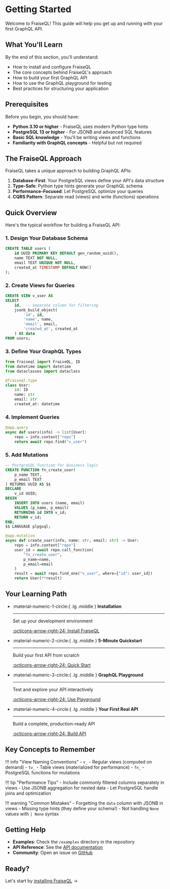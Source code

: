 # Getting Started

Welcome to FraiseQL! This guide will help you get up and running with your first GraphQL API.

## What You'll Learn

By the end of this section, you'll understand:

- How to install and configure FraiseQL
- The core concepts behind FraiseQL's approach
- How to build your first GraphQL API
- How to use the GraphQL playground for testing
- Best practices for structuring your application

## Prerequisites

Before you begin, you should have:

- **Python 3.10 or higher** - FraiseQL uses modern Python type hints
- **PostgreSQL 13 or higher** - For JSONB and advanced SQL features
- **Basic SQL knowledge** - You'll be writing views and functions
- **Familiarity with GraphQL concepts** - Helpful but not required

## The FraiseQL Approach

FraiseQL takes a unique approach to building GraphQL APIs:

1. **Database-First**: Your PostgreSQL views define your API's data structure
2. **Type-Safe**: Python type hints generate your GraphQL schema
3. **Performance-Focused**: Let PostgreSQL optimize your queries
4. **CQRS Pattern**: Separate read (views) and write (functions) operations

## Quick Overview

Here's the typical workflow for building a FraiseQL API:

### 1. Design Your Database Schema

```sql
CREATE TABLE users (
    id UUID PRIMARY KEY DEFAULT gen_random_uuid(),
    name TEXT NOT NULL,
    email TEXT UNIQUE NOT NULL,
    created_at TIMESTAMP DEFAULT NOW()
);
```

### 2. Create Views for Queries

```sql
CREATE VIEW v_user AS
SELECT
    id,  -- Separate column for filtering
    jsonb_build_object(
        'id', id,
        'name', name,
        'email', email,
        'created_at', created_at
    ) AS data
FROM users;
```

### 3. Define Your GraphQL Types

```python
from fraiseql import FraiseQL, ID
from datetime import datetime
from dataclasses import dataclass

@fraiseql.type
class User:
    id: ID
    name: str
    email: str
    created_at: datetime
```

### 4. Implement Queries

```python
@app.query
async def users(info) -> list[User]:
    repo = info.context["repo"]
    return await repo.find("v_user")
```

### 5. Add Mutations

```sql
-- PostgreSQL function for business logic
CREATE FUNCTION fn_create_user(
    p_name TEXT,
    p_email TEXT
) RETURNS UUID AS $$
DECLARE
    v_id UUID;
BEGIN
    INSERT INTO users (name, email)
    VALUES (p_name, p_email)
    RETURNING id INTO v_id;
    RETURN v_id;
END;
$$ LANGUAGE plpgsql;
```

```python
@app.mutation
async def create_user(info, name: str, email: str) -> User:
    repo = info.context["repo"]
    user_id = await repo.call_function(
        "fn_create_user",
        p_name=name,
        p_email=email
    )
    result = await repo.find_one("v_user", where={"id": user_id})
    return User(**result)
```

## Your Learning Path

<div class="grid cards" markdown>

-   :material-numeric-1-circle:{ .lg .middle } **Installation**

    ---

    Set up your development environment

    [:octicons-arrow-right-24: Install FraiseQL](installation.md)

-   :material-numeric-2-circle:{ .lg .middle } **5-Minute Quickstart**

    ---

    Build your first API from scratch

    [:octicons-arrow-right-24: Quick Start](quickstart.md)

-   :material-numeric-3-circle:{ .lg .middle } **GraphQL Playground**

    ---

    Test and explore your API interactively

    [:octicons-arrow-right-24: Use Playground](graphql-playground.md)

-   :material-numeric-4-circle:{ .lg .middle } **Your First Real API**

    ---

    Build a complete, production-ready API

    [:octicons-arrow-right-24: Build API](first-api.md)

</div>

## Key Concepts to Remember

!!! info "View Naming Conventions"
    - `v_` - Regular views (computed on demand)
    - `tv_` - Table views (materialized for performance)
    - `fn_` - PostgreSQL functions for mutations

!!! tip "Performance Tips"
    - Include commonly filtered columns separately in views
    - Use JSONB aggregation for nested data
    - Let PostgreSQL handle joins and optimization

!!! warning "Common Mistakes"
    - Forgetting the `data` column with JSONB in views
    - Missing type hints (they define your schema!)
    - Not handling `None` values with `| None` syntax

## Getting Help

- **Examples**: Check the `/examples` directory in the repository
- **API Reference**: See the [API documentation](../api-reference/index.md)
- **Community**: Open an issue on [GitHub](https://github.com/fraiseql/fraiseql)

## Ready?

Let's start by [installing FraiseQL](installation.md) →
